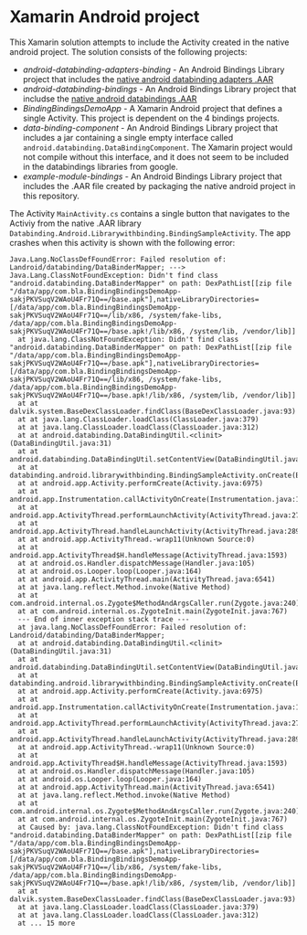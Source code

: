 # Xamarin Android project

This Xamarin solution attempts to include the Activity created in the native android project. The solution consists of the following projects:

* *android-databinding-adapters-binding* - An Android Bindings Library project that includes the [native android databinding adapters .AAR](https://github.com/sourcegraph/android-sdk-jars/tree/master/extras/android/m2repository/com/android/databinding/adapters/1.3.1)
* *android-databinding-bindings* - An Android Bindings Library project that includse the [native android databindings .AAR](https://github.com/sourcegraph/android-sdk-jars/tree/master/extras/android/m2repository/com/android/databinding/library/1.3.1)
* *BindingBindingsDemoApp* - A Xamarin Android project that defines a single Activity. This project is dependent on the 4 bindings projects.
* *data-binding-component* - An Android Bindings Library project that includes a jar containing a single empty interface called `android.databinding.DataBindingComponent`. The Xamarin project would not compile without this interface, and it does not seem to be included in the databindings libraries from google. 
* *example-module-bindings* - An Android Bindings Library project that includes the .AAR file created by packaging the native android project in this repository.

The Activity `MainActivity.cs` contains a single button that navigates to the Activiy from the native .AAR library `Databinding.Android.Librarywithbinding.BindingSampleActivity`. The app crashes when this activity is shown with the following error:

```
Java.Lang.NoClassDefFoundError: Failed resolution of: Landroid/databinding/DataBinderMapper; ---> Java.Lang.ClassNotFoundException: Didn't find class "android.databinding.DataBinderMapper" on path: DexPathList[[zip file "/data/app/com.bla.BindingBindingsDemoApp-sakjPKVSuqV2WAoU4Fr71Q==/base.apk"],nativeLibraryDirectories=[/data/app/com.bla.BindingBindingsDemoApp-sakjPKVSuqV2WAoU4Fr71Q==/lib/x86, /system/fake-libs, /data/app/com.bla.BindingBindingsDemoApp-sakjPKVSuqV2WAoU4Fr71Q==/base.apk!/lib/x86, /system/lib, /vendor/lib]]
  at java.lang.ClassNotFoundException: Didn't find class "android.databinding.DataBinderMapper" on path: DexPathList[[zip file "/data/app/com.bla.BindingBindingsDemoApp-sakjPKVSuqV2WAoU4Fr71Q==/base.apk"],nativeLibraryDirectories=[/data/app/com.bla.BindingBindingsDemoApp-sakjPKVSuqV2WAoU4Fr71Q==/lib/x86, /system/fake-libs, /data/app/com.bla.BindingBindingsDemoApp-sakjPKVSuqV2WAoU4Fr71Q==/base.apk!/lib/x86, /system/lib, /vendor/lib]]
  at at dalvik.system.BaseDexClassLoader.findClass(BaseDexClassLoader.java:93)
  at at java.lang.ClassLoader.loadClass(ClassLoader.java:379)
  at at java.lang.ClassLoader.loadClass(ClassLoader.java:312)
  at at android.databinding.DataBindingUtil.<clinit>(DataBindingUtil.java:31)
  at at android.databinding.DataBindingUtil.setContentView(DataBindingUtil.java:261)
  at at databinding.android.librarywithbinding.BindingSampleActivity.onCreate(BindingSampleActivity.java:14)
  at at android.app.Activity.performCreate(Activity.java:6975)
  at at android.app.Instrumentation.callActivityOnCreate(Instrumentation.java:1213)
  at at android.app.ActivityThread.performLaunchActivity(ActivityThread.java:2770)
  at at android.app.ActivityThread.handleLaunchActivity(ActivityThread.java:2892)
  at at android.app.ActivityThread.-wrap11(Unknown Source:0)
  at at android.app.ActivityThread$H.handleMessage(ActivityThread.java:1593)
  at at android.os.Handler.dispatchMessage(Handler.java:105)
  at at android.os.Looper.loop(Looper.java:164)
  at at android.app.ActivityThread.main(ActivityThread.java:6541)
  at at java.lang.reflect.Method.invoke(Native Method)
  at at com.android.internal.os.Zygote$MethodAndArgsCaller.run(Zygote.java:240)
  at at com.android.internal.os.ZygoteInit.main(ZygoteInit.java:767)
  --- End of inner exception stack trace ---
  at java.lang.NoClassDefFoundError: Failed resolution of: Landroid/databinding/DataBinderMapper;
  at at android.databinding.DataBindingUtil.<clinit>(DataBindingUtil.java:31)
  at at android.databinding.DataBindingUtil.setContentView(DataBindingUtil.java:261)
  at at databinding.android.librarywithbinding.BindingSampleActivity.onCreate(BindingSampleActivity.java:14)
  at at android.app.Activity.performCreate(Activity.java:6975)
  at at android.app.Instrumentation.callActivityOnCreate(Instrumentation.java:1213)
  at at android.app.ActivityThread.performLaunchActivity(ActivityThread.java:2770)
  at at android.app.ActivityThread.handleLaunchActivity(ActivityThread.java:2892)
  at at android.app.ActivityThread.-wrap11(Unknown Source:0)
  at at android.app.ActivityThread$H.handleMessage(ActivityThread.java:1593)
  at at android.os.Handler.dispatchMessage(Handler.java:105)
  at at android.os.Looper.loop(Looper.java:164)
  at at android.app.ActivityThread.main(ActivityThread.java:6541)
  at at java.lang.reflect.Method.invoke(Native Method)
  at at com.android.internal.os.Zygote$MethodAndArgsCaller.run(Zygote.java:240)
  at at com.android.internal.os.ZygoteInit.main(ZygoteInit.java:767)
  at Caused by: java.lang.ClassNotFoundException: Didn't find class "android.databinding.DataBinderMapper" on path: DexPathList[[zip file "/data/app/com.bla.BindingBindingsDemoApp-sakjPKVSuqV2WAoU4Fr71Q==/base.apk"],nativeLibraryDirectories=[/data/app/com.bla.BindingBindingsDemoApp-sakjPKVSuqV2WAoU4Fr71Q==/lib/x86, /system/fake-libs, /data/app/com.bla.BindingBindingsDemoApp-sakjPKVSuqV2WAoU4Fr71Q==/base.apk!/lib/x86, /system/lib, /vendor/lib]]
  at at dalvik.system.BaseDexClassLoader.findClass(BaseDexClassLoader.java:93)
  at at java.lang.ClassLoader.loadClass(ClassLoader.java:379)
  at at java.lang.ClassLoader.loadClass(ClassLoader.java:312)
  at ... 15 more
```